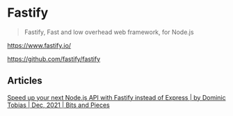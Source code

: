 # Fastify

> Fastify, Fast and low overhead web framework, for Node.js

<https://www.fastify.io/>

<https://github.com/fastify/fastify>

## Articles

[Speed up your next Node.js API with Fastify instead of Express | by Dominic Tobias | Dec, 2021 | Bits and Pieces](https://blog.bitsrc.io/replacing-express-with-fastify-for-your-next-nodejs-project-ed8add89461d)
